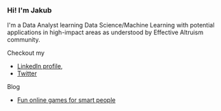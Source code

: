 ### Hi! I'm Jakub
I'm a Data Analyst learning Data Science/Machine Learning with potential applications in high-impact areas as understood by Effective Altruism community.

Checkout my
- [LinkedIn profile](https://www.linkedin.com/in/jknowak/),
- [Twitter](https://twitter.com/jknowak)

Blog 
- [Fun online games for smart people](/blog/games)
